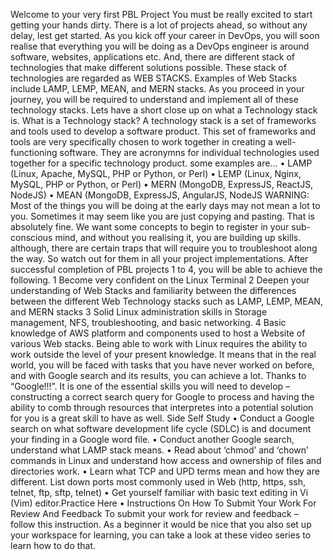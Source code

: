 Welcome to your very first PBL Project You must be really excited to start getting your hands dirty. There is a lot of projects ahead, so without any delay, lest get started.
As you kick off your career in DevOps, you will soon realise that everything you will be doing as a DevOps engineer is around software, websites, applications etc. And, there are different stack of technologies that make different solutions possible. These stack of technologies are regarded as WEB STACKS. Examples of Web Stacks include LAMP, LEMP, MEAN, and MERN stacks. As you proceed in your journey, you will be required to understand and implement all of these technology stacks. Lets have a short close up on what a Technology stack is.
What is a Technology stack? A technology stack is a set of frameworks and tools used to develop a software product. This set of frameworks and tools are very specifically chosen to work together in creating a well-functioning software. They are acronymns for individual technologies used together for a specific technology product. some examples are…
 • LAMP (Linux, Apache, MySQL, PHP or Python, or Perl)
 • LEMP (Linux, Nginx, MySQL, PHP or Python, or Perl)
 • MERN (MongoDB, ExpressJS, ReactJS, NodeJS)
 • MEAN (MongoDB, ExpressJS, AngularJS, NodeJS
WARNING: Most of the things you will be doing at the early days may not mean a lot to you. Sometimes it may seem like you are just copying and pasting. That is absolutely fine. We want some concepts to begin to register in your sub-conscious mind, and without you realising it, you are building up skills. although, there are certain traps that will require you to troubleshoot along the way. So watch out for them in all your project implementations.
After successful completion of PBL projects 1 to 4, you will be able to achieve the following.
 1 Become very confident on the Linux Terminal
 2 Deepen your understanding of Web Stacks and familiarity between the differences between the different Web Technology stacks such as LAMP, LEMP, MEAN, and MERN stacks
 3 Solid Linux administration skills in Storage management, NFS, troubleshooting, and basic networking.
 4 Basic knowledge of AWS platform and components used to host a Website of various Web stacks.
Being able to work with Linux requires the ability to work outside the level of your present knowledge. It means that in the real world, you will be faced with tasks that you have never worked on before, and with Google search and its results, you can achieve a lot. Thanks to “Google!!!”.
It is one of the essential skills you will need to develop – constructing a correct search query for Google to process and having the ability to comb through resources that interpretes into a potential solution for you is a great skill to have as well.
Side Self Study
 • Conduct a Google search on what software development life cycle (SDLC) is and document your finding in a Google word file.
 • Conduct another Google search, understand what LAMP stack means.
 • Read about ‘chmod’ and ‘chown’ commands in Linux and understand how access and ownership of files and directories work.
 • Learn what TCP and UPD terms mean and how they are different. List down ports most commonly used in Web (http, https, ssh, telnet, ftp, sftp, telnet)
 • Get yourself familiar with basic text editing in Vi (Vim) editor.Practice Here
 • Instructions On How To Submit Your Work For Review And Feedback To submit your work for review and feedback – follow this instruction.
As a beginner it would be nice that you also set up your workspace for learning, you can take a look at these video series to learn how to do that.
